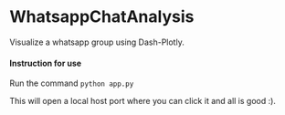 # WhatsappChatAnalysis
Visualize a whatsapp group using Dash-Plotly.


#### Instruction for use
Run the command
`python app.py`

This will open a local host port where you can click it and all is good :). 

